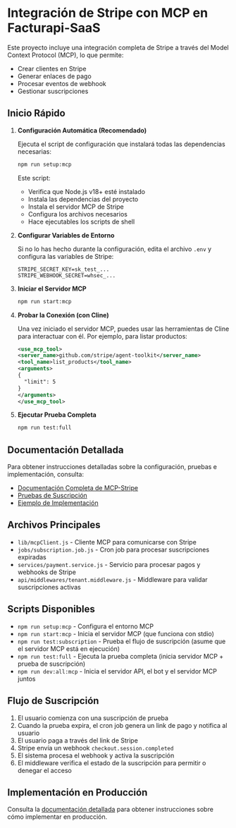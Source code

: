 # Integración de Stripe con MCP en Facturapi-SaaS

Este proyecto incluye una integración completa de Stripe a través del Model Context Protocol (MCP), lo que permite:

- Crear clientes en Stripe
- Generar enlaces de pago
- Procesar eventos de webhook
- Gestionar suscripciones

## Inicio Rápido

1. **Configuración Automática (Recomendado)**

   Ejecuta el script de configuración que instalará todas las dependencias necesarias:

   ```bash
   npm run setup:mcp
   ```

   Este script:
   - Verifica que Node.js v18+ esté instalado
   - Instala las dependencias del proyecto
   - Instala el servidor MCP de Stripe
   - Configura los archivos necesarios
   - Hace ejecutables los scripts de shell

2. **Configurar Variables de Entorno**

   Si no lo has hecho durante la configuración, edita el archivo `.env` y configura las variables de Stripe:

   ```
   STRIPE_SECRET_KEY=sk_test_...
   STRIPE_WEBHOOK_SECRET=whsec_...
   ```

3. **Iniciar el Servidor MCP**

   ```bash
   npm run start:mcp
   ```

4. **Probar la Conexión (con Cline)**

   Una vez iniciado el servidor MCP, puedes usar las herramientas de Cline para interactuar con él. Por ejemplo, para listar productos:
   
   ```xml
   <use_mcp_tool>
   <server_name>github.com/stripe/agent-toolkit</server_name>
   <tool_name>list_products</tool_name>
   <arguments>
   {
     "limit": 5
   }
   </arguments>
   </use_mcp_tool>
   ```

5. **Ejecutar Prueba Completa**

   ```bash
   npm run test:full
   ```

## Documentación Detallada

Para obtener instrucciones detalladas sobre la configuración, pruebas e implementación, consulta:

- [Documentación Completa de MCP-Stripe](docs/mcp-stripe-integration.md)
- [Pruebas de Suscripción](tests/README-subscription-tests.md)
- [Ejemplo de Implementación](examples/update-subscription-job.js)

## Archivos Principales

- `lib/mcpClient.js` - Cliente MCP para comunicarse con Stripe
- `jobs/subscription.job.js` - Cron job para procesar suscripciones expiradas
- `services/payment.service.js` - Servicio para procesar pagos y webhooks de Stripe
- `api/middlewares/tenant.middleware.js` - Middleware para validar suscripciones activas

## Scripts Disponibles

- `npm run setup:mcp` - Configura el entorno MCP
- `npm run start:mcp` - Inicia el servidor MCP (que funciona con stdio)
- `npm run test:subscription` - Prueba el flujo de suscripción (asume que el servidor MCP está en ejecución)
- `npm run test:full` - Ejecuta la prueba completa (inicia servidor MCP + prueba de suscripción)
- `npm run dev:all:mcp` - Inicia el servidor API, el bot y el servidor MCP juntos

## Flujo de Suscripción

1. El usuario comienza con una suscripción de prueba
2. Cuando la prueba expira, el cron job genera un link de pago y notifica al usuario
3. El usuario paga a través del link de Stripe
4. Stripe envía un webhook `checkout.session.completed`
5. El sistema procesa el webhook y activa la suscripción
6. El middleware verifica el estado de la suscripción para permitir o denegar el acceso

## Implementación en Producción

Consulta la [documentación detallada](docs/mcp-stripe-integration.md#implementación-en-producción) para obtener instrucciones sobre cómo implementar en producción.
